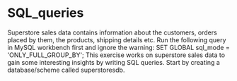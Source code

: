 # SQL_queries
Superstore sales data contains information about the customers, orders placed by them, the products, shipping details etc.
Run the following query in MySQL workbench first and ignore the warning: SET GLOBAL sql_mode = 'ONLY_FULL_GROUP_BY';
This exercise works on superstore sales data to gain some interesting insights by writing SQL queries. Start by creating a database/scheme called superstoresdb.
